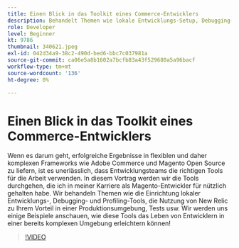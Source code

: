 ```yaml
---
title: Einen Blick in das Toolkit eines Commerce-Entwicklers
description: Behandelt Themen wie lokale Entwicklungs-Setup, Debugging- und Profiling-Tools, die Nutzung von New Relic zu Ihrem Vorteil in einer Produktionsumgebung und Tests.
role: Developer
level: Beginner
kt: 9786
thumbnail: 340621.jpeg
exl-id: 042d34a9-38c2-490d-bed6-bbc7c037981a
source-git-commit: ca06e5a8b1602a7bcfb83a43f529680a5a96bacf
workflow-type: tm+mt
source-wordcount: '136'
ht-degree: 0%

---
```


# Einen Blick in das Toolkit eines Commerce-Entwicklers

Wenn es darum geht, erfolgreiche Ergebnisse in flexiblen und daher komplexen Frameworks wie Adobe Commerce und Magento Open Source zu liefern, ist es unerlässlich, dass Entwicklungsteams die richtigen Tools für die Arbeit verwenden. In diesem Vortrag werden wir die Tools durchgehen, die ich in meiner Karriere als Magento-Entwickler für nützlich gehalten habe. Wir behandeln Themen wie die Einrichtung lokaler Entwicklungs-, Debugging- und Profiling-Tools, die Nutzung von New Relic zu Ihrem Vorteil in einer Produktionsumgebung, Tests usw. Wir werden uns einige Beispiele anschauen, wie diese Tools das Leben von Entwicklern in einer bereits komplexen Umgebung erleichtern können!

>[!VIDEO](https://video.tv.adobe.com/v/340621/?quality=12&learn=on)
